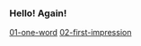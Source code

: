 ### Hello! Again!


[01-one-word](/01-one-word/01-one-word.md)
[02-first-impression](/02-first-impresion/02-first-impression.md)
